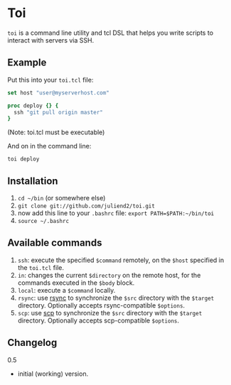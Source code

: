 Toi
===

`toi` is a command line utility and tcl DSL that helps you write scripts to
interact with servers via SSH.

Example
-------

Put this into your `toi.tcl` file:
```tcl
set host "user@myserverhost.com"

proc deploy {} {
  ssh "git pull origin master"
}
```
(Note: toi.tcl must be executable)

And on in the command line:
  
    toi deploy

Installation
------------

1. `cd ~/bin` (or somewhere else)
1. `git clone git://github.com/juliend2/toi.git`
1. now add this line to your `.bashrc` file: `export PATH=$PATH:~/bin/toi`
1. `source ~/.bashrc`

Available commands
------------------

1. `ssh`: execute the specified `$command` remotely, on the `$host` specified in
   the `toi.tcl` file.
1. `in`: changes the current `$directory` on the remote host, for the commands
   executed in the `$body` block.
1. `local`: execute a `$command` locally.
1. `rsync`: use [rsync](http://en.wikipedia.org/wiki/Rsync) to synchronize the
   `$src` directory with the `$target` directory. Optionally accepts
   rsync-compatible `$options`.
1. `scp`: use [scp](http://en.wikipedia.org/wiki/Secure_copy) to synchronize
   the `$src` directory with the `$target` directory. Optionally accepts
   scp-compatible `$options`.

Changelog
---------

0.5 

* initial (working) version.


